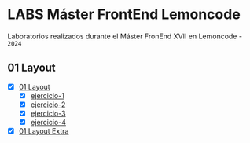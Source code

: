 # LABS Máster FrontEnd Lemoncode

Laboratorios realizados durante el Máster FronEnd XVII en Lemoncode - `2024`  

## 01 Layout
- [x] [01 Layout](./01-layout/)
  - [x] [ejercicio-1](./01-layout/ejercicio-1/)
  - [x] [ejercicio-2](./01-layout/ejercicio-2/)
  - [x] [ejercicio-3](./01-layout/ejercicio-3/)
  - [x] [ejercicio-4](./01-layout/ejercicio-4/)
- [x] [01 Layout Extra](./01-layout-extra/)